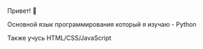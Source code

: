 Привет! 👋

Основной язык программирования который я изучаю - Python

Также учусь HTML/CSS/JavaScript
